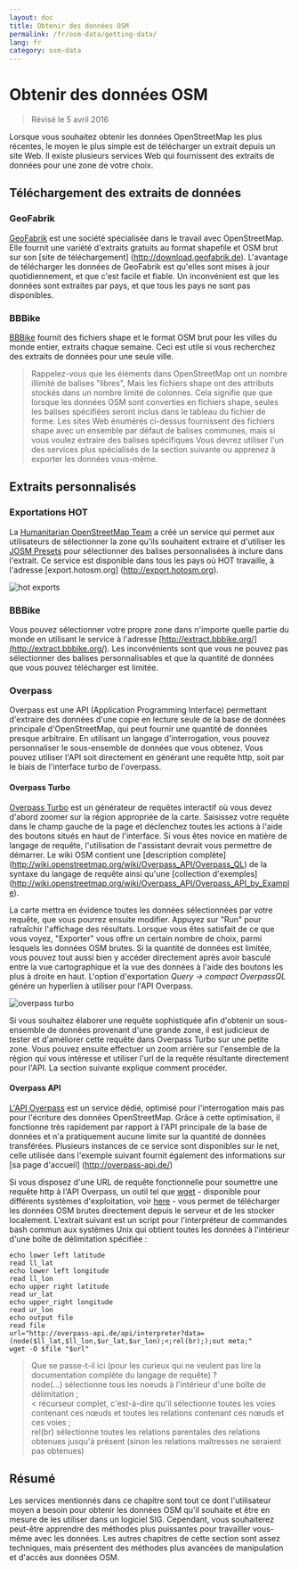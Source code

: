 ```yaml
---
layout: doc
title: Obtenir des données OSM
permalink: /fr/osm-data/getting-data/
lang: fr
category: osm-data
---
```


Obtenir des données OSM
=================  

> Révisé le 5 avril 2016

Lorsque vous souhaitez obtenir les données OpenStreetMap les plus récentes, le moyen le plus simple est de télécharger un extrait depuis un site Web. Il existe plusieurs services Web qui fournissent des extraits de données pour une zone de votre choix.  

Téléchargement des extraits de données
--------------------------

### GeoFabrik

[GeoFabrik](http://geofabrik.de) est une société spécialisée dans le travail avec OpenStreetMap. Elle fournit une variété d'extraits gratuits au format shapefile et OSM brut sur son [site de téléchargement] (http://download.geofabrik.de). L'avantage de télécharger les données de GeoFabrik est qu'elles sont mises à jour quotidiennement, et que c'est facile et fiable. Un inconvénient est que les données sont extraites par pays, et que tous les pays ne sont pas disponibles.  

### BBBike  

[BBBike](http://download.bbbike.org/osm/bbbike/) fournit des fichiers shape et le format OSM brut pour les villes du monde entier, extraits chaque semaine. Ceci est utile si vous recherchez des extraits de données pour une seule ville.

>Rappelez-vous que les éléments dans OpenStreetMap ont un nombre illimité de balises "libres",
>Mais les fichiers shape ont des attributs stockés dans un nombre limité de colonnes. Cela signifie que
>que lorsque les données OSM sont converties en fichiers shape, seules les balises spécifiées seront
>inclus dans le tableau du fichier de forme. Les sites Web énumérés ci-dessus fournissent des fichiers shape
>avec un ensemble par défaut de balises communes, mais si vous voulez extraire des balises spécifiques
>Vous devrez utiliser l'un des services plus spécialisés de la section suivante
>ou apprenez à exporter les données vous-même.

Extraits personnalisés
-------------------

### Exportations HOT  

La [Humanitarian OpenStreetMap Team](http://hotosm.org) a créé un service qui permet aux utilisateurs de sélectionner la zone qu'ils souhaitent extraire et d'utiliser les [JOSM Presets]( /fr/josm/josm-presets/)
pour sélectionner des balises personnalisées à inclure dans l'extrait. Ce service est disponible dans tous les pays où HOT travaille, à l'adresse [export.hotosm.org] (http://export.hotosm.org).

![hot exports][]

### BBBike  

Vous pouvez sélectionner votre propre zone dans n'importe quelle partie du monde en utilisant le service à l'adresse [http://extract.bbbike.org/](http://extract.bbbike.org/). Les inconvénients sont que vous ne pouvez pas sélectionner des balises personnalisables et que la quantité de données que vous pouvez télécharger est limitée.  

### Overpass

Overpass est une API (Application Programming Interface) permettant d'extraire des données d'une copie en lecture seule de la base de données principale d'OpenStreetMap, qui peut fournir une quantité de données presque arbitraire. En utilisant un langage d'interrogation, vous pouvez personnaliser le sous-ensemble de données que vous obtenez. Vous pouvez utiliser l'API soit directement en générant une requête http, soit par le biais de l'interface turbo de l'overpass.

#### Overpass Turbo

[Overpass Turbo](http://overpass-turbo.eu/) est un générateur de requêtes interactif où vous devez d'abord zoomer sur la région appropriée de la carte. Saisissez votre requête dans le champ gauche de la page et déclenchez toutes les actions à l'aide des boutons situés en haut de l'interface. Si vous êtes novice en matière de langage de requête, l'utilisation de l'assistant devrait vous permettre de démarrer. Le wiki OSM contient une [description complète] (http://wiki.openstreetmap.org/wiki/Overpass_API/Overpass_QL) de la syntaxe du langage de requête ainsi qu'une [collection d'exemples] (http://wiki.openstreetmap.org/wiki/Overpass_API/Overpass_API_by_Example).

La carte mettra en évidence toutes les données sélectionnées par votre requête, que vous pourrez ensuite modifier. Appuyez sur "Run" pour rafraîchir l'affichage des résultats. Lorsque vous êtes satisfait de ce que vous voyez, "Exporter" vous offre un certain nombre de choix, parmi lesquels les données OSM brutes. Si la quantité de données est limitée, vous pouvez tout aussi bien y accéder directement après avoir basculé entre la vue cartographique et la vue des données à l'aide des boutons les plus à droite en haut. L'option d'exportation *Query -> compact OverpassQL* génère un hyperlien à utiliser pour l'API Overpass.

![overpass turbo][]

Si vous souhaitez élaborer une requête sophistiquée afin d'obtenir un sous-ensemble de données provenant d'une grande zone, il est judicieux de tester et d'améliorer cette requête dans Overpass Turbo sur une petite zone. Vous pouvez ensuite effectuer un zoom arrière sur l'ensemble de la région qui vous intéresse et utiliser l'url de la requête résultante directement pour l'API. La section suivante explique comment procéder.

#### Overpass API

[L'API Overpass](http://wiki.openstreetmap.org/wiki/Overpass_API) est un service dédié, optimisé pour l'interrogation mais pas pour l'écriture des données OpenStreetMap. Grâce à cette optimisation, il fonctionne très rapidement par rapport à l'API principale de la base de données et n'a pratiquement aucune limite sur la quantité de données transférées. Plusieurs instances de ce service sont disponibles sur le net, celle utilisée dans l'exemple suivant fournit également des informations sur [sa page d'accueil] (http://overpass-api.de/)

Si vous disposez d'une URL de requête fonctionnelle pour soumettre une requête http à l'API Overpass, un outil tel que [wget](https://www.gnu.org/software/wget/) - disponible pour différents systèmes d'exploitation, voir [here](http://wget.addictivecode.org/FrequentlyAskedQuestions?action=show&redirect=Faq#download) - vous permet de télécharger les données OSM brutes directement depuis le serveur et de les stocker localement. L'extrait suivant est un script pour l'interpréteur de commandes bash commun aux systèmes Unix qui obtient toutes les données à l'intérieur d'une boîte de délimitation spécifiée :

```
echo lower left latitude
read ll_lat
echo lower left longitude
read ll_lon
echo upper right latitude
read ur_lat
echo upper_right longitude
read ur_lon
echo output file
read file
url="http://overpass-api.de/api/interpreter?data=(node($ll_lat,$ll_lon,$ur_lat,$ur_lon);<;rel(br););out meta;"
wget -O $file "$url"
```
>Que se passe-t-il ici (pour les curieux qui ne veulent pas lire la documentation complète du langage de requête) ?  
>node(...) sélectionne tous les noeuds à l'intérieur d'une boîte de délimitation ;  
>< récurseur complet, c'est-à-dire qu'il sélectionne toutes les voies contenant ces nœuds et toutes les relations contenant ces nœuds et ces voies ;  
>rel(br) sélectionne toutes les relations parentales des relations obtenues jusqu'à présent (sinon les relations maîtresses ne seraient pas obtenues)
>



Résumé
-------  

Les services mentionnés dans ce chapitre sont tout ce dont l'utilisateur moyen a besoin pour obtenir les données OSM qu'il souhaite et être en mesure de les utiliser dans un logiciel SIG. Cependant, vous souhaiterez peut-être apprendre des méthodes plus puissantes pour travailler vous-même avec les données. Les autres chapitres de cette section sont assez techniques, mais présentent des méthodes plus avancées de manipulation et d'accès aux données OSM.  


[hot exports]: /images/osm-data/hot-exports.png
[overpass turbo]: /images/osm-data/overpass_turbo.png
